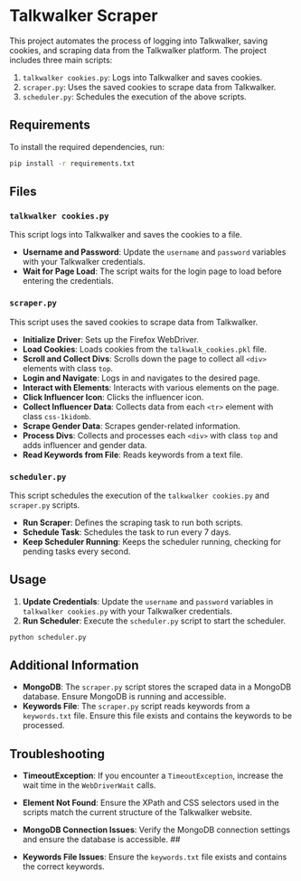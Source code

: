 # Talkwalker Scraper

This project automates the process of logging into Talkwalker, saving cookies, and scraping data from the Talkwalker platform. The project includes three main scripts:

1. `talkwalker cookies.py`: Logs into Talkwalker and saves cookies.
2. `scraper.py`: Uses the saved cookies to scrape data from Talkwalker.
3. `scheduler.py`: Schedules the execution of the above scripts.

## Requirements

To install the required dependencies, run:

```bash
pip install -r requirements.txt
```

## Files

### `talkwalker cookies.py`

This script logs into Talkwalker and saves the cookies to a file.

- **Username and Password**: Update the `username` and `password` variables with your Talkwalker credentials.
- **Wait for Page Load**: The script waits for the login page to load before entering the credentials.

### `scraper.py`

This script uses the saved cookies to scrape data from Talkwalker.

- **Initialize Driver**: Sets up the Firefox WebDriver.
- **Load Cookies**: Loads cookies from the `talkwalk_cookies.pkl` file.
- **Scroll and Collect Divs**: Scrolls down the page to collect all `<div>` elements with class `top`.
- **Login and Navigate**: Logs in and navigates to the desired page.
- **Interact with Elements**: Interacts with various elements on the page.
- **Click Influencer Icon**: Clicks the influencer icon.
- **Collect Influencer Data**: Collects data from each `<tr>` element with class `css-1kidomb`.
- **Scrape Gender Data**: Scrapes gender-related information.
- **Process Divs**: Collects and processes each `<div>` with class `top` and adds influencer and gender data.
- **Read Keywords from File**: Reads keywords from a text file.

### `scheduler.py`

This script schedules the execution of the `talkwalker cookies.py` and `scraper.py` scripts.

- **Run Scraper**: Defines the scraping task to run both scripts.
- **Schedule Task**: Schedules the task to run every 7 days.
- **Keep Scheduler Running**: Keeps the scheduler running, checking for pending tasks every second.

## Usage

1. **Update Credentials**: Update the `username` and `password` variables in `talkwalker cookies.py` with your Talkwalker credentials.
2. **Run Scheduler**: Execute the `scheduler.py` script to start the scheduler.

```bash
python scheduler.py
```

## Additional Information

- **MongoDB**: The `scraper.py` script stores the scraped data in a MongoDB database. Ensure MongoDB is running and accessible.
- **Keywords File**: The `scraper.py` script reads keywords from a `keywords.txt` file. Ensure this file exists and contains the keywords to be processed.

## Troubleshooting

- **TimeoutException**: If you encounter a `TimeoutException`, increase the wait time in the `WebDriverWait` calls.
- **Element Not Found**: Ensure the XPath and CSS selectors used in the scripts match the current structure of the Talkwalker website.

- **MongoDB Connection Issues**: Verify the MongoDB connection settings and ensure the database is accessible. ##
- **Keywords File Issues**: Ensure the `keywords.txt` file exists and contains the correct keywords.
